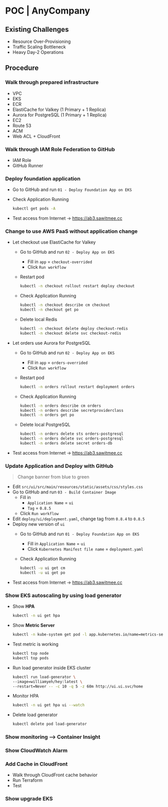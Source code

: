 # POC | AnyCompany

## Existing Challenges

- Resource Over-Provisioning
- Traffic Scaling Bottleneck
- Heavy Day-2 Operations

## Procedure

### Walk through prepared infrastructure

- VPC
- EKS
- ECR
- ElastiCache for Valkey (1 Primary + 1 Replica)
- Aurora for PostgreSQL (1 Primary + 1 Replica)
- EC2
- Route 53
- ACM
- Web ACL + CloudFront

### Walk through IAM Role Federation to GitHub

- IAM Role
- GitHub Runner

### Deploy foundation application

- Go to GitHub and run `01 - Deploy Foundation App on EKS`
- Check Application Running

  ``` bash
  kubectl get pods -A
  ```

- Test access from Internet -> https://ab3.sawitmee.cc

### Change to use AWS PaaS without application change

- Let checkout use ElastiCache for Valkey 
  - Go to GitHub and run `02 - Deploy App on EKS`
    - Fill in `app` = `checkout-overrided`
    - Click `Run workflow`
  - Restart pod
      ``` bash
      kubectl -n checkout rollout restart deploy checkout
      ```
  - Check Application Running

      ``` bash
      kubectl -n checkout describe cm checkout
      kubectl -n checkout get po
      ```
  
  - Delete local Redis

      ``` bash
      kubectl -n checkout delete deploy checkout-redis
      kubectl -n checkout delete svc checkout-redis
      ``` 

- Let orders use Aurora for PostgreSQL
  - Go to GitHub and run `02 - Deploy App on EKS`
    - Fill in `app` =  `orders-overrided`
    - Click `Run workflow`
  - Restart pod

      ``` bash
      kubectl -n orders rollout restart deployment orders
      ```
      
  - Check Application Running

      ``` bash
      kubectl -n orders describe cm orders
      kubectl -n orders describe secretproviderclass
      kubectl -n orders get po
      ```

  - Delete local PostgreSQL

      ``` bash
      kubectl -n orders delete sts orders-postgresql
      kubectl -n orders delete svc orders-postgresql
      kubectl -n orders delete secret orders-db
      ```

- Test access from Internet -> https://ab3.sawitmee.cc

### Update Application and Deploy with GitHub

> Change banner from blue to green

- Edit `src/ui/src/main/resources/static/assets/css/styles.css`
- Go to GitHub and run `03 - Build Container Image`
  - Fill in 
    - `Application Name` =  `ui`
    - `Tag` = `0.8.5`
  - Click `Run workflow`
- Edit `deploy/ui/deployment.yaml`, change tag from `0.8.4` to `0.8.5`
- Deploy new version of `ui`
    - Go to GitHub and run `01 - Deploy Foundation App on EKS`
      - Fill in `Application Name` =  `ui`
      - Click `Kubernetes Manifest file name` = `deployment.yaml`
    - Check Application Running

        ``` bash
        kubectl -u ui get cm
        kubectl -u ui get po
        ```
- Test access from Internet -> https://ab3.sawitmee.cc

### Show EKS autoscaling by using load generator

- Show **HPA**

    ``` bash
    kubectl -n ui get hpa
    ```

- Show **Metric Server**

    ``` bash 
    kubectl -n kube-system get pod -l app.kubernetes.io/name=metrics-server
    ```

- Test metric is working 

    ``` bash
    kubectl top node
    kubectl top pods
    ```

- Run load generator inside EKS cluster

    ``` bash
    kubectl run load-generator \
    --image=williamyeh/hey:latest \
    --restart=Never -- -c 10 -q 5 -z 60m http://ui.ui.svc/home
    ```

- Monitor HPA

    ``` bash
    kubectl -n ui get hpa ui --watch
    ```

- Delete load generator

    ``` bash
    kubectl delete pod load-generator
    ```

### Show monitoring --> Container Insight

### Show CloudWatch Alarm

### Add Cache in CloudFront

- Walk through CloudFront cache behavior
- Run Terraform
- Test

### Show upgrade EKS